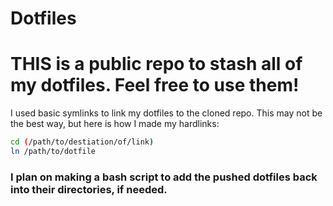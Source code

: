 # Dotfiles

# THIS is a public repo to stash all of my dotfiles. Feel free to use them!
I used basic symlinks to link my dotfiles to the cloned repo.
This may not be the best way, but here is how I made my hardlinks:
```bash
cd (/path/to/destiation/of/link)
ln /path/to/dotfile
```
### I plan on making a bash script to add the pushed dotfiles back into their directories, if needed.


